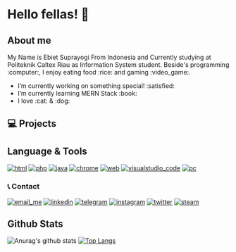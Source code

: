 # Hello fellas! 👋

## About me
<p align='left'>My Name is Ebiet Suprayogi From Indonesia and Currently studying at Politeknik Caltex Riau as Information System student. Beside's programming :computer:, I enjoy eating food :rice: and gaming :video_game:.</p>
<ul>
  <li> I’m currently working on something special! :satisfied:</li>
  <li> I’m currently learning MERN Stack :book:</li>
  <li> I love :cat: & :dog:</li>
 </ul>

## 💻 Projects


## Language & Tools
<a href="#">![html](https://user-images.githubusercontent.com/17777357/92082893-6115b280-edef-11ea-9fda-fbdd4332bff9.png)</a>
<a href="#">![php](https://user-images.githubusercontent.com/17777357/92082861-51966980-edef-11ea-97ca-c005b9f89f19.png)</a>
<a href="#">![java](https://user-images.githubusercontent.com/17777357/92082969-7e4a8100-edef-11ea-8555-54289c711fdb.png)</a>
<a href="#">![chrome](https://user-images.githubusercontent.com/17777357/92083025-915d5100-edef-11ea-9292-1cc74639334c.png)</a>
<a href="#">![web](https://user-images.githubusercontent.com/17777357/92083051-9a4e2280-edef-11ea-8259-1ee7aef29165.png)</a>
<a href="#">![visualstudio_code](https://user-images.githubusercontent.com/17777357/92083206-dda89100-edef-11ea-8966-9dc07a94f781.png)</a>
<a href="#">![pc](https://user-images.githubusercontent.com/17777357/92083406-324c0c00-edf0-11ea-984c-fd4017cd803f.png)</a>

### 📞 Contact
<a href="mailto:ebietsy@outlook.co.id">![email_me](https://user-images.githubusercontent.com/17777357/92083462-44c64580-edf0-11ea-8ece-7288bc8d719b.png)</a>
<a href="https://www.linkedin.com/in/ebietsy/">![linkedin](https://user-images.githubusercontent.com/17777357/92083474-4b54bd00-edf0-11ea-9d33-6ac50e89d40f.png)</a>
<a href="https://t.me/ebietsy">![telegram](https://user-images.githubusercontent.com/17777357/92083498-53acf800-edf0-11ea-8c7c-b5809ae74d9b.png)</a>
<a href="https://instagram.com/ebietsy">![instagram](https://user-images.githubusercontent.com/17777357/92083471-4a239000-edf0-11ea-84c1-3d944b623984.png)</a>
<a href="https://twitter.com/ebietsuprayogi">![twitter](https://user-images.githubusercontent.com/17777357/92083510-57407f00-edf0-11ea-9a8c-65b55b4c0b6f.png)</a>
<a href="https://steamcommunity.com/id/ebietsy/">![steam](https://user-images.githubusercontent.com/17777357/92083491-51e33480-edf0-11ea-8d7a-220f6260dd17.png)</a>

## Github Stats
![Anurag's github stats](https://github-readme-stats.vercel.app/api?username=stevenfernandes&show_icons=true&theme=algolia)
[![Top Langs](https://github-readme-stats.vercel.app/api/top-langs/?username=stevenfernandes&hide=css,tsql&show_icons=true&theme=algolia)](https://github.com/stevenfernandes)
